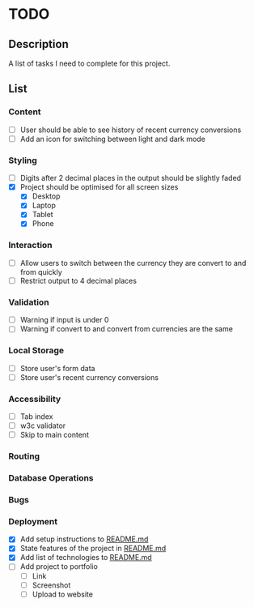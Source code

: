 # TODO

## Description

A list of tasks I need to complete for this project.

## List

### Content

- [ ] User should be able to see history of recent currency conversions
- [ ] Add an icon for switching between light and dark mode

### Styling

- [ ] Digits after 2 decimal places in the output should be slightly faded
- [x] Project should be optimised for all screen sizes
    - [x] Desktop
    - [x] Laptop
    - [x] Tablet
    - [x] Phone

### Interaction

- [ ] Allow users to switch between the currency they are convert to and from
quickly
- [ ] Restrict output to 4 decimal places

### Validation

- [ ] Warning if input is under 0
- [ ] Warning if convert to and convert from currencies are the same

### Local Storage

- [ ] Store user's form data
- [ ] Store user's recent currency conversions

### Accessibility

- [ ] Tab index
- [ ] w3c validator
- [ ] Skip to main content

### Routing

### Database Operations

### Bugs

### Deployment

- [x] Add setup instructions to [README.md](../README.md)
- [x] State features of the project in [README.md](../README.md)
- [x] Add list of technologies to [README.md](../README.md)
- [ ] Add project to portfolio
    - [ ] Link
    - [ ] Screenshot
    - [ ] Upload to website
